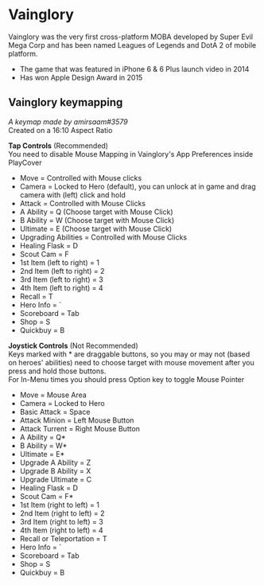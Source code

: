 # Vainglory
Vainglory was the very first cross-platform MOBA developed by Super Evil Mega Corp and has been named Leagues of Legends and DotA 2 of mobile platform.  
- The game that was featured in iPhone 6 & 6 Plus launch video in 2014
- Has won Apple Design Award in 2015
  
## Vainglory keymapping
_A keymap made by amirsaam#3579_  
Created on a 16:10 Aspect Ratio  
  
**Tap Controls** (Recommended)  
You need to disable Mouse Mapping in Vainglory's App Preferences inside PlayCover
- Move = Controlled with Mouse clicks
- Camera = Locked to Hero (default), you can unlock at in game and drag camera with (left) click and hold
- Attack = Controlled with Mouse Clicks
- A Ability = Q (Choose target with Mouse Click)
- B Ability = W (Choose target with Mouse Click)
- Ultimate = E (Choose target with Mouse Click)
- Upgrading Abilities = Controlled with Mouse Clicks
- Healing Flask = D
- Scout Cam = F
- 1st Item (left to right) = 1
- 2nd Item (left to right) = 2
- 3rd Item (left to right) = 3
- 4th Item (left to right) = 4
- Recall = T
- Hero Info = `
- Scoreboard = Tab
- Shop = S
- Quickbuy = B
  
**Joystick Controls** (Not Recommended)  
Keys marked with * are draggable buttons, so you may or may not (based on heroes' abilities) need to choose target with mouse movement after you press and hold those buttons.  
For In-Menu times you should press Option key to toggle Mouse Pointer
- Move = Mouse Area
- Camera = Locked to Hero
- Basic Attack = Space
- Attack Minion = Left Mouse Button
- Attack Turrent = Right Mouse Button
- A Ability = Q*
- B Ability = W*
- Ultimate = E*
- Upgrade A Ability = Z
- Upgrade B Ability = X
- Upgrade Ultimate = C
- Healing Flask = D
- Scout Cam = F*
- 1st Item (right to left) = 1
- 2nd Item (right to left) = 2
- 3rd Item (right to left) = 3
- 4th Item (right to left) = 4
- Recall or Teleportation = T
- Hero Info = `
- Scoreboard = Tab
- Shop = S
- Quickbuy = B
  